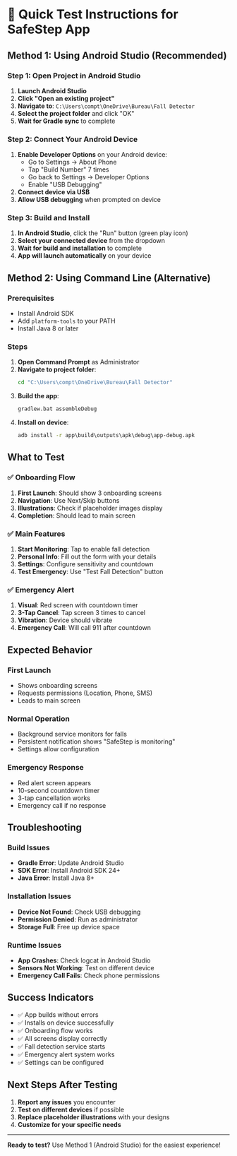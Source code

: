 # 🚀 Quick Test Instructions for SafeStep App

## Method 1: Using Android Studio (Recommended)

### Step 1: Open Project in Android Studio
1. **Launch Android Studio**
2. **Click "Open an existing project"**
3. **Navigate to**: `C:\Users\compt\OneDrive\Bureau\Fall Detector`
4. **Select the project folder** and click "OK"
5. **Wait for Gradle sync** to complete

### Step 2: Connect Your Android Device
1. **Enable Developer Options** on your Android device:
   - Go to Settings → About Phone
   - Tap "Build Number" 7 times
   - Go back to Settings → Developer Options
   - Enable "USB Debugging"
2. **Connect device via USB**
3. **Allow USB debugging** when prompted on device

### Step 3: Build and Install
1. **In Android Studio**, click the "Run" button (green play icon)
2. **Select your connected device** from the dropdown
3. **Wait for build and installation** to complete
4. **App will launch automatically** on your device

## Method 2: Using Command Line (Alternative)

### Prerequisites
- Install Android SDK
- Add `platform-tools` to your PATH
- Install Java 8 or later

### Steps
1. **Open Command Prompt** as Administrator
2. **Navigate to project folder**:
   ```cmd
   cd "C:\Users\compt\OneDrive\Bureau\Fall Detector"
   ```
3. **Build the app**:
   ```cmd
   gradlew.bat assembleDebug
   ```
4. **Install on device**:
   ```cmd
   adb install -r app\build\outputs\apk\debug\app-debug.apk
   ```

## What to Test

### ✅ Onboarding Flow
1. **First Launch**: Should show 3 onboarding screens
2. **Navigation**: Use Next/Skip buttons
3. **Illustrations**: Check if placeholder images display
4. **Completion**: Should lead to main screen

### ✅ Main Features
1. **Start Monitoring**: Tap to enable fall detection
2. **Personal Info**: Fill out the form with your details
3. **Settings**: Configure sensitivity and countdown
4. **Test Emergency**: Use "Test Fall Detection" button

### ✅ Emergency Alert
1. **Visual**: Red screen with countdown timer
2. **3-Tap Cancel**: Tap screen 3 times to cancel
3. **Vibration**: Device should vibrate
4. **Emergency Call**: Will call 911 after countdown

## Expected Behavior

### First Launch
- Shows onboarding screens
- Requests permissions (Location, Phone, SMS)
- Leads to main screen

### Normal Operation
- Background service monitors for falls
- Persistent notification shows "SafeStep is monitoring"
- Settings allow configuration

### Emergency Response
- Red alert screen appears
- 10-second countdown timer
- 3-tap cancellation works
- Emergency call if no response

## Troubleshooting

### Build Issues
- **Gradle Error**: Update Android Studio
- **SDK Error**: Install Android SDK 24+
- **Java Error**: Install Java 8+

### Installation Issues
- **Device Not Found**: Check USB debugging
- **Permission Denied**: Run as administrator
- **Storage Full**: Free up device space

### Runtime Issues
- **App Crashes**: Check logcat in Android Studio
- **Sensors Not Working**: Test on different device
- **Emergency Call Fails**: Check phone permissions

## Success Indicators
- ✅ App builds without errors
- ✅ Installs on device successfully
- ✅ Onboarding flow works
- ✅ All screens display correctly
- ✅ Fall detection service starts
- ✅ Emergency alert system works
- ✅ Settings can be configured

## Next Steps After Testing
1. **Report any issues** you encounter
2. **Test on different devices** if possible
3. **Replace placeholder illustrations** with your designs
4. **Customize for your specific needs**

---

**Ready to test?** Use Method 1 (Android Studio) for the easiest experience!
